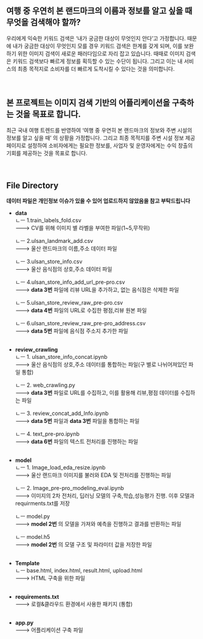 ## 여행 중 우연히 본 랜드마크의 이름과 정보를 알고 싶을 때 무엇을 검색해야 할까?

우리에게 익숙한 키워드 검색은 ‘내가 궁금한 대상이 무엇인지 안다’고 가정합니다. 때문에 내가 궁금한 대상이 무엇인지 모를 경우 키워드 검색은 한계를 갖게 되며, 이를 보완하기 위한 이미지 검색이 새로운 패러다임으로 자리 잡고 있습니다. 때때로 이미지 검색은 키워드 검색보다 빠르게 정보를 획득할 수 있는 수단이 됩니다. 그리고 이는 내 서비스의 최종 목적지로 소비자를 더 빠르게 도착시킬 수 있다는 것을 의미합니다. 
</br></br></br>
## 본 프로젝트는 이미지 검색 기반의 어플리케이션을 구축하는 것을 목표로 합니다.

최근 국내 여행 트렌드를 반영하여 ‘여행 중 우연히 본 랜드마크의 정보와 주변 시설의 정보를 알고 싶을 때’ 의 상황을 가정합니다. 그리고 최종 목적지를 주변 시설 정보 제공 페이지로 설정하여 소비자에게는 필요한 정보를, 사업자 및 운영자에게는 수익 창출의 기회를 제공하는 것을 목표로 합니다.
</br></br></br>
## File Directory

**데이터 파일은 개인정보 이슈가 있을 수 있어 업로드하지 않았음을 참고 부탁드립니다** 

- **data** <br> 
    ㄴㅡ 1.train_labels_fold.csv <br>
    ---> CV를 위해 이미지 별 라벨을 부여한 파일(1~5,무작위) <br>
    
    ㄴㅡ 2.ulsan_landmark_add.csv <br>
    ---> 울산 랜드마크의 이름,주소 데이터 파일 <br>
    
    ㄴㅡ 3.ulsan_store_info.csv <br>
    ---> 울산 음식점의 상호,주소 데이터 파일 <br>
    
    ㄴㅡ 4.ulsan_store_info_add_url_pre-pro.csv <br>
    ---> **data 3번** 파일에 리뷰 URL을 추가하고, 없는 음식점은 삭제한 파일 <br>
    
    ㄴㅡ 5.ulsan_store_review_raw_pre-pro.csv <br>
    ---> **data 4번** 파일의 URL로 수집한 평점,리뷰 원본 파일 <br>
    
    ㄴㅡ 6.ulsan_store_review_raw_pre-pro_address.csv <br>
    ---> **data 5번** 파일에 음식점 주소지 추가한 파일 <br><br>

- **review_crawling** <br>
    ㄴㅡ 1. ulsan_store_info_concat.ipynb <br>
    ---> 울산 음식점의 상호,주소 데이터를 통합하는 파일(구 별로 나뉘어져있던 파일 통합) <br>
    
    ㄴㅡ 2. web_crawling.py <br>
    ---> **data 3번** 파일로 URL를 수집하고, 이를 활용해 리뷰,평점 데이터를 수집하는 파일 <br>
    
    ㄴㅡ 3. review_concat_add_Info.ipynb <br>
    ---> **data 5번** 파일과 **data 3번** 파일을 통합하는 파일 <br>
    
    ㄴㅡ 4. text_pre-pro.ipynb <br>
    ---> **data 6번** 파일의 텍스트 전처리를 진행하는 파일 <br><br>
    
- **model** <br>
    ㄴㅡ 1. Image_load_eda_resize.ipynb <br>
    ---> 울산 랜드마크 이미지를 불러와 EDA 및 전처리를 진행하는 파일 <br>
    
    ㄴㅡ 2. Image_pre-pro_modeling_eval.ipynb <br>
    ---> 이미지의 2차 전처리, 딥러닝 모델의 구축,학습,성능평가 진행. 이후 모델과 requirments.txt를 저장 <br>
    
    ㄴㅡ model.py <br>
    ---> **model 2번** 의 모델을 가져와 예측을 진행하고 결과를 반환하는 파일 <br>
    
    ㄴㅡ model.h5 <br>
    ---> **model 2번** 의 모델 구조 및 파라미터 값을 저장한 파일 <br><br>
    
- **Template** <br>
    ㄴㅡ base.html, index.html, result.html, upload.html <br>
    ---> HTML 구축을 위한 파일 <br><br>

- **requirements.txt** <br>
    ---> 로컬&클라우드 환경에서 사용한 패키지 (통합) <br><br>

- **app.py** <br>
    ---> 어플리케이션 구축 파일 <br>

